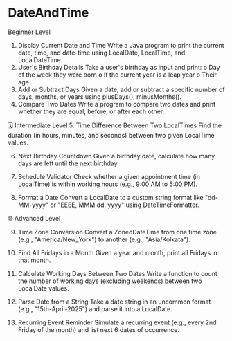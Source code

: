 # DateAndTime

Beginner Level

1. Display Current Date and Time
   Write a Java program to print the current date, time, and date-time using LocalDate, LocalTime, and LocalDateTime.
2. User's Birthday Details
   Take a user's birthday as input and print:
   o Day of the week they were born
   o If the current year is a leap year
   o Their age
3. Add or Subtract Days
   Given a date, add or subtract a specific number of days, months, or years using plusDays(), minusMonths().
4. Compare Two Dates
   Write a program to compare two dates and print whether they are equal, before, or after each other.

🗓 Intermediate Level 5. Time Difference Between Two LocalTimes
Find the duration (in hours, minutes, and seconds) between two given LocalTime values.

6. Next Birthday Countdown
   Given a birthday date, calculate how many days are left until the next birthday.

7. Schedule Validator
   Check whether a given appointment time (in LocalTime) is within working hours (e.g., 9:00 AM to 5:00 PM).

8. Format a Date
   Convert a LocalDate to a custom string format like "dd-MM-yyyy" or "EEEE, MMM dd, yyyy" using DateTimeFormatter.

🌐 Advanced Level

9. Time Zone Conversion
   Convert a ZonedDateTime from one time zone (e.g., "America/New_York") to another (e.g., "Asia/Kolkata").

10. Find All Fridays in a Month
    Given a year and month, print all Fridays in that month.

11. Calculate Working Days Between Two Dates
    Write a function to count the number of working days (excluding weekends) between two LocalDate values.

12. Parse Date from a String
    Take a date string in an uncommon format (e.g., "15th-April-2025") and parse it into a LocalDate.

13. Recurring Event Reminder
    Simulate a recurring event (e.g., every 2nd Friday of the month) and list next 6 dates of occurrence.
